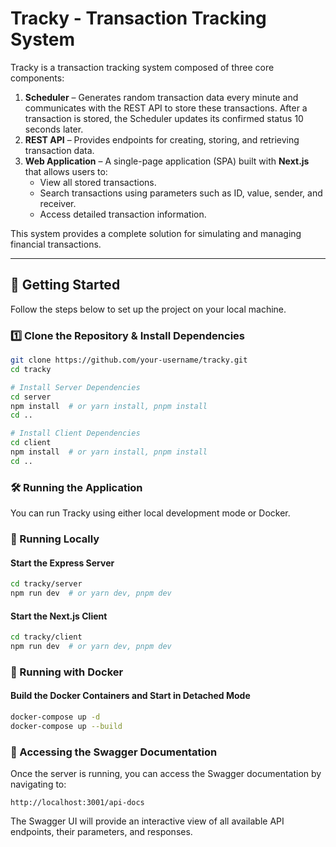 # Tracky - Transaction Tracking System

Tracky is a transaction tracking system composed of three core components:

1. **Scheduler** – Generates random transaction data every minute and communicates with the REST API to store these transactions. After a transaction is stored, the Scheduler updates its confirmed status 10 seconds later.
2. **REST API** – Provides endpoints for creating, storing, and retrieving transaction data.
3. **Web Application** – A single-page application (SPA) built with **Next.js** that allows users to:
   - View all stored transactions.
   - Search transactions using parameters such as ID, value, sender, and receiver.
   - Access detailed transaction information.

This system provides a complete solution for simulating and managing financial transactions.

---

## 🚀 Getting Started

Follow the steps below to set up the project on your local machine.

### 1️⃣ Clone the Repository & Install Dependencies

```sh
git clone https://github.com/your-username/tracky.git
cd tracky

# Install Server Dependencies
cd server
npm install  # or yarn install, pnpm install
cd ..

# Install Client Dependencies
cd client
npm install  # or yarn install, pnpm install
cd ..
```

### 🛠 Running the Application

You can run Tracky using either local development mode or Docker.

### 🔹 Running Locally

#### Start the Express Server

```sh
cd tracky/server
npm run dev  # or yarn dev, pnpm dev
```

#### Start the Next.js Client

```sh
cd tracky/client
npm run dev  # or yarn dev, pnpm dev
```

### 🔹 Running with Docker

#### Build the Docker Containers and Start in Detached Mode

```sh
docker-compose up -d
docker-compose up --build

```

### 📖 Accessing the Swagger Documentation

Once the server is running, you can access the Swagger documentation by navigating to:

```
http://localhost:3001/api-docs
```

The Swagger UI will provide an interactive view of all available API endpoints, their parameters, and responses.


